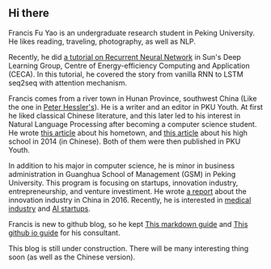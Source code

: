 ## Hi there

Francis Fu Yao is an undergraduate research student in Peking University. He likes reading, traveling, photography, as well as NLP.

Recently, he did [a tutorial on Recurrent Neural Network](https://francix.github.io/images/RNNfromScratch_fuyao.pdf) in Sun's Deep Learning Group, Centre of Energy-efficiency Computing and Application (CECA). In this tutorial, he covered the story from vanilla RNN to LSTM seq2seq with attention mechanism.

Francis comes from a river town in Hunan Province, southwest China (Like the one in [Peter Hessler's](http://www.goodreads.com/book/show/94053.River_Town)). He is a writer and an editor in PKU Youth. At first he liked classical Chinese literature, and this later led to his interest in Natural Language Processing after becoming a computer science student. He wrote [this article](https://mp.weixin.qq.com/s?__biz=MzA3NzAzMDEyNg==&mid=207701708&idx=1&sn=af6c76946c417c67ea0a9ec4ed609d6a&mpshare=1&scene=1&srcid=YTwnivIRJqtg1DPiWP6P&key=881e642d936f5123f1432c5de5c5145a775b510776e49537be0aa1d0f9f76e8bbb23f9c219c34fe26a6e8895f21200a8d99784a729d201c5697972d8ca661f0b5460377ce517f4a06a49b04c5207130b&ascene=0&uin=MjgzMjI2NjM4NA%3D%3D&devicetype=iMac+MacBookPro12%2C1+OSX+OSX+10.12.2+build(16C67)&version=12020010&nettype=WIFI&fontScale=100&pass_ticket=bMBmDNNw3zN8TAJ1yHz%2BlOI6hp9o5REtvH5ebc0cGecpTeOr%2B%2FO4BL1eeO6E5B9R) about his hometown, and [this article](https://mp.weixin.qq.com/s?__biz=MzA3NzAzMDEyNg==&mid=400112806&idx=1&sn=dba54d1e2d155b907a509930876df54f&mpshare=1&scene=1&srcid=1025rTqEKRU5aEBp5DplADjl&key=0054166caf6e68314f6c001271b87424fc9ad91983859a3c7c3c156708b79fa754e8fbe38314284289d6cf1d4e4e51cc4c180764474fc8a406d56d63e7eb3a2d286a7abd57d645fcb92edfa452075d7e&ascene=0&uin=MjgzMjI2NjM4NA%3D%3D&devicetype=iMac+MacBookPro12%2C1+OSX+OSX+10.12.2+build(16C67)&version=12020610&nettype=WIFI&fontScale=100&pass_ticket=0mNA7TJZaFXmisouHj5Pyc6k5krPTRZlKwGfbDHtMMjACYvoA2Ete3ngwNtTfWv3) about his high school in 2014 (in Chinese). Both of them were then published in PKU Youth.

In addition to his major in computer science, he is minor in business administration in Guanghua School of Management (GSM) in Peking University. This program is focusing on startups, innovation industry, entrepreneurship, and venture investiment. He wrote [a report](https://francix.github.io/images/the%20chinese%20innovation%20industry.pdf) about the innovation industry in China in 2016. Recently, he is interested in [medical industry](https://francix.github.io/images/OnePic.pdf) and [AI startups](https://francix.github.io/sumary_AI.md).

Francis is new to github blog, so he kept [This markdown guide](https://francix.github.io/guide) and [This github io guide](https://guides.github.com/features/pages/) for his consultant.

This blog is still under construction. There will be many interesting thing soon (as well as the Chinese version).
